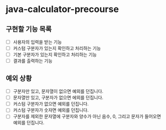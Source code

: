 # java-calculator-precourse

## 구현할 기능 목록

- [ ] 사용자의 입력을 받는 기능
- [ ] 커스텀 구분자가 있는지 확인하고 처리하는 기능
- [ ] 기본 구분자가 있는지 확인하고 처리하는 기능
- [ ] 결과를 출력하는 기능

## 예외 상황

- [ ] 구분자만 있고, 문자열이 없으면 예외를 던집니다.
- [ ] 문자열만 있고, 구분자가 없으면 에외를 던집니다.
- [ ] 커스텀 구분자가 없으면 예외를 던집니다.
- [ ] 커스텀 구분자가 숫자면 예외를 던집니다.
- [ ] 구분자를 제외한 문자열에 구분자와 양수가 아닌 음수, 0, 그리고 문자가 들어오면 예외를 던집니다.
